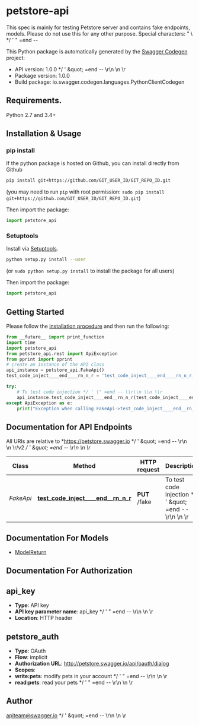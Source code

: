 # petstore-api
This spec is mainly for testing Petstore server and contains fake endpoints, models. Please do not use this for any other purpose. Special characters: \" \\  */ ' \" =end --       

This Python package is automatically generated by the [Swagger Codegen](https://github.com/swagger-api/swagger-codegen) project:

- API version: 1.0.0 */ &#39; \&quot; &#x3D;end -- \\r\\n \\n \\r
- Package version: 1.0.0
- Build package: io.swagger.codegen.languages.PythonClientCodegen

## Requirements.

Python 2.7 and 3.4+

## Installation & Usage
### pip install

If the python package is hosted on Github, you can install directly from Github

```sh
pip install git+https://github.com/GIT_USER_ID/GIT_REPO_ID.git
```
(you may need to run `pip` with root permission: `sudo pip install git+https://github.com/GIT_USER_ID/GIT_REPO_ID.git`)

Then import the package:
```python
import petstore_api 
```

### Setuptools

Install via [Setuptools](http://pypi.python.org/pypi/setuptools).

```sh
python setup.py install --user
```
(or `sudo python setup.py install` to install the package for all users)

Then import the package:
```python
import petstore_api
```

## Getting Started

Please follow the [installation procedure](#installation--usage) and then run the following:

```python
from __future__ import print_function
import time
import petstore_api
from petstore_api.rest import ApiException
from pprint import pprint
# create an instance of the API class
api_instance = petstore_api.FakeApi()
test_code_inject____end____rn_n_r = 'test_code_inject____end____rn_n_r_example' # str | To test code injection */ ' \" =end -- \\r\\n \\n \\r (optional)

try:
    # To test code injection */ ' \" =end -- \\r\\n \\n \\r
    api_instance.test_code_inject____end__rn_n_r(test_code_inject____end____rn_n_r=test_code_inject____end____rn_n_r)
except ApiException as e:
    print("Exception when calling FakeApi->test_code_inject____end__rn_n_r: %s\n" % e)

```

## Documentation for API Endpoints

All URIs are relative to *https://petstore.swagger.io */ &#39; \&quot; &#x3D;end -- \\r\\n \\n \\r/v2 */ &#39; \&quot; &#x3D;end -- \\r\\n \\n \\r*

Class | Method | HTTP request | Description
------------ | ------------- | ------------- | -------------
*FakeApi* | [**test_code_inject____end__rn_n_r**](docs/FakeApi.md#test_code_inject____end__rn_n_r) | **PUT** /fake | To test code injection */ &#39; \&quot; &#x3D;end -- \\r\\n \\n \\r


## Documentation For Models

 - [ModelReturn](docs/ModelReturn.md)


## Documentation For Authorization


## api_key

- **Type**: API key
- **API key parameter name**: api_key  */ ' " =end -- \r\n \n \r
- **Location**: HTTP header

## petstore_auth

- **Type**: OAuth
- **Flow**: implicit
- **Authorization URL**: http://petstore.swagger.io/api/oauth/dialog
- **Scopes**: 
 - **write:pets**: modify pets in your account  */ ' \" =end -- \\r\\n \\n \\r
 - **read:pets**: read your pets  */ ' \" =end -- \\r\\n \\n \\r


## Author

apiteam@swagger.io */ &#39; \&quot; &#x3D;end -- \\r\\n \\n \\r

